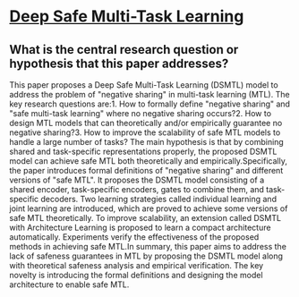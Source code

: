 # [Deep Safe Multi-Task Learning](https://arxiv.org/abs/2111.10601v2)

## What is the central research question or hypothesis that this paper addresses?

This paper proposes a Deep Safe Multi-Task Learning (DSMTL) model to address the problem of "negative sharing" in multi-task learning (MTL). The key research questions are:1. How to formally define "negative sharing" and "safe multi-task learning" where no negative sharing occurs?2. How to design MTL models that can theoretically and/or empirically guarantee no negative sharing?3. How to improve the scalability of safe MTL models to handle a large number of tasks? The main hypothesis is that by combining shared and task-specific representations properly, the proposed DSMTL model can achieve safe MTL both theoretically and empirically.Specifically, the paper introduces formal definitions of "negative sharing" and different versions of "safe MTL". It proposes the DSMTL model consisting of a shared encoder, task-specific encoders, gates to combine them, and task-specific decoders. Two learning strategies called individual learning and joint learning are introduced, which are proved to achieve some versions of safe MTL theoretically. To improve scalability, an extension called DSMTL with Architecture Learning is proposed to learn a compact architecture automatically. Experiments verify the effectiveness of the proposed methods in achieving safe MTL.In summary, this paper aims to address the lack of safeness guarantees in MTL by proposing the DSMTL model along with theoretical safeness analysis and empirical verification. The key novelty is introducing the formal definitions and designing the model architecture to enable safe MTL.
